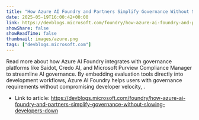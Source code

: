 ```yaml
---
title: "How Azure AI Foundry and Partners Simplify Governance Without Slowing Developers Down"
date: 2025-05-19T16:00:42+00:00
link: https://devblogs.microsoft.com/foundry/how-azure-ai-foundry-and-partners-simplify-governance-without-slowing-developers-down
showShare: false
showReadTime: false
thumbnail: images/azure.png
tags: ["devblogs.microsoft.com"]
---
```

Read more about how Azure AI Foundry integrates with governance platforms like Saidot, Credo AI, and Microsoft Purview Compliance Manager to streamline AI governance. By embedding evaluation tools directly into development workflows, Azure AI Foundry helps users with governance requirements without compromising developer velocity, .

- Link to article: https://devblogs.microsoft.com/foundry/how-azure-ai-foundry-and-partners-simplify-governance-without-slowing-developers-down